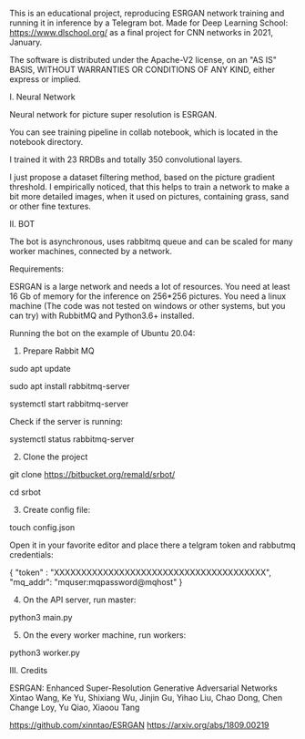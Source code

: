 This is an educational project, reproducing ESRGAN network training and running it in inference by a Telegram bot.
Made for Deep Learning School: https://www.dlschool.org/ as a final project for CNN networks in 2021, January.

The software is distributed under the Apache-V2 license, on an "AS IS" BASIS,
WITHOUT WARRANTIES OR CONDITIONS OF ANY KIND, either express or implied.

I. Neural Network

Neural network for picture super resolution  is ESRGAN.

You can see training pipeline in collab notebook, which is located in the notebook directory.

I trained it with 23 RRDBs and totally 350 convolutional layers.

I just propose a dataset filtering method, based on the picture gradient threshold. I empirically noticed, that this helps
to train a network to make a bit more detailed images, when it used on pictures, containing grass, sand or other 
fine textures.

II. BOT

The bot is asynchronous, uses rabbitmq queue and can be scaled for many worker machines, connected by a network.

Requirements:

ESRGAN is a large network and needs a lot of resources. 
You need at least 16 Gb of memory for the inference on 256*256 pictures.
You need a linux machine (The code was not tested on windows or other systems,
but you can try) with RubbitMQ and Python3.6+ installed.

Running the bot on the example of Ubuntu 20.04:

1) Prepare Rabbit MQ
   
sudo apt update 
   
sudo apt install rabbitmq-server
   
systemctl start rabbitmq-server
   
Check if the server is running:

systemctl status rabbitmq-server

2) Clone the project

git clone https://bitbucket.org/remald/srbot/

cd srbot

3) Create config file:

touch config.json

Open it in your favorite editor and place there a telgram token and rabbutmq credentials:

{
  "token" : "XXXXXXXXXXXXXXXXXXXXXXXXXXXXXXXXXXXXXXX",
  "mq_addr": "mquser:mqpassword@mqhost"
}

4) On the API server, run master:

python3 main.py
   
5) On the every worker machine, run workers:

python3 worker.py

III. Credits

ESRGAN: Enhanced Super-Resolution Generative Adversarial Networks
Xintao Wang, Ke Yu, Shixiang Wu, Jinjin Gu, Yihao Liu, Chao Dong, Chen Change Loy, Yu Qiao, Xiaoou Tang

https://github.com/xinntao/ESRGAN
https://arxiv.org/abs/1809.00219
